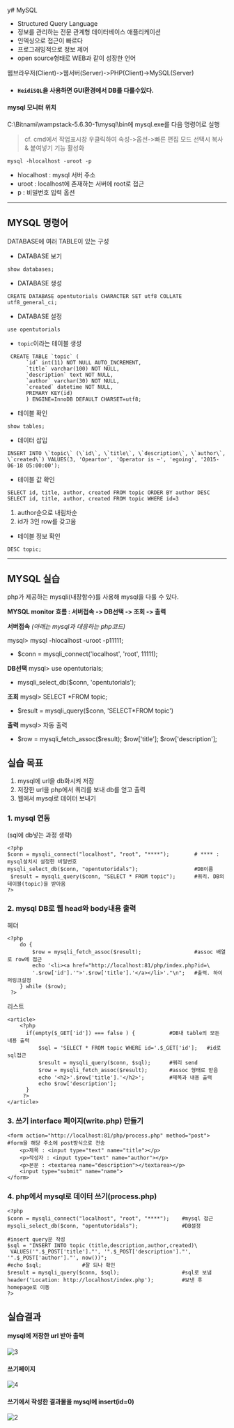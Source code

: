 y# MySQL
 - Structured Query Language
- 정보를 관리하는 전문 관계형 데이터베이스 애플리케이션
- 인덱싱으로 접근이 빠르다
- 프로그래밍적으로 정보 제어
- open source형태로 WEB과 같이 성장한 언어

웹브라우저(Client)->웹서버(Server)->PHP(Client)->MySQL(Server)

- #### `HeidiSQL`을 사용하면 GUI환경에서 DB를 다룰수있다.
#### mysql 모니터 위치
C:\Bitnami\wampstack-5.6.30-1\mysql\bin에 mysql.exe를 다음 명령어로 실행
> cf. cmd에서 작업표시창 우클릭하여 속성->옵션->빠른 편집 모드 선택시
복사& 붙여넣기 기능 활성화

```
mysql -hlocalhost -uroot -p     
```
- hlocalhost : mysql 서버 주소
- uroot : localhost에 존재하는 서버에 root로 접근
- p : 비밀번호 입력 옵션
-----
## MYSQL 명령어
  DATABASE에 여러 TABLE이 있는 구성
- DATABASE 보기
 ```
 show databases;
 ```

 - DATABASE 생성
 ```
CREATE DATABASE opentutorials CHARACTER SET utf8 COLLATE utf8_general_ci;
```

 - DATABASE 설정
 ```
 use opentutorials
 ```

- `topic`이라는 테이블 생성
```
 CREATE TABLE `topic` (
      `id` int(11) NOT NULL AUTO_INCREMENT,
      `title` varchar(100) NOT NULL,
      `description` text NOT NULL,
      `author` varchar(30) NOT NULL,
      `created` datetime NOT NULL,
      PRIMARY KEY(id)
      ) ENGINE=InnoDB DEFAULT CHARSET=utf8;
```
- 테이블 확인
```
show tables;
```

- 데이터 삽입
```
INSERT INTO \`topic\` (\`id\`, \`title\`, \`description\`, \`author\`, \`created\`) VALUES(3, 'Opeartor', 'Operator is ~', 'egoing', '2015-06-18 05:00:00');
```

- 테이블 값 확인
```
SELECT id, title, author, created FROM topic ORDER BY author DESC
SELECT id, title, author, created FROM topic WHERE id=3
```
  1. author순으로 내림차순
2. id가 3인 row를 갖고옴

- 테이블 정보 확인
```
DESC topic;
```

--------
## MYSQL 실습
 php가 제공하는 mysqli(내장함수)를 사용해 mysql을 다룰 수 있다.

 **MYSQL monitor 흐름 : 서버접속 -> DB선택 -> 조회 -> 출력**

**서버접속**
*(아래는 mysql과 대응하는 php코드)*

 mysql> mysql -hlocalhost -uroot -p11111;
- \$conn = mysqli_connect('localhost', 'root', 11111);

**DB선택**
mysql> use opentutorials;
- mysqli_select_db($conn, 'opentutorials');

**조회**
mysql> SELECT *FROM topic;
- \$result = mysqli_query(\$conn, 'SELECT*FROM topic')

**출력**
mysql> 자동 출력
- \$row = mysqli_fetch_assoc(\$result);
\$row['title'];
\$row['description'];

## 실습 목표

1. mysql에 url을 db화시켜 저장
2. 저장한 url을 php에서 쿼리를 보내 db를 얻고 출력
3. 웹에서 mysql로 데이터 보내기

### 1. mysql 연동
(sql에 db넣는 과정 생략)
```
<?php
$conn = mysqli_connect("localhost", "root", "****");        # **** : mysql설치시 설정한 비밀번호
mysqli_select_db($conn, "opentutoridals");                  #DB이름
 $result = mysqli_query($conn, "SELECT * FROM topic");      #쿼리. DB의 테이블(topic)을 받아옴
?>
```

### 2. mysql DB로 웹 head와 body내용 출력
헤더
```
<?php
    do {
        $row = mysqli_fetch_assoc($result);                 #assoc 배열로 row에 접근
        echo '<li><a href="http://localhost:81/php/index.php?id=\
        '.$row['id'].'">'.$row['title'].'</a></li>'."\n";   #출력. 하이퍼링크설정        
    } while ($row);
 ?>
```
리스트
```
<article>
    <?php
      if(empty($_GET['id']) === false ) {           #DB내 table의 모든 내용 출력
          $sql = 'SELECT * FROM topic WHERE id='.$_GET['id'];   #id로 sql접근
          $result = mysqli_query($conn, $sql);      #쿼리 send
          $row = mysqli_fetch_assoc($result);       #assoc 형태로 받음
          echo '<h2>'.$row['title'].'</h2>';        #제목과 내용 출력
          echo $row['description'];
      }
     ?>
</article>
```

### 3. 쓰기 interface 페이지(write.php) 만들기
```
<form action="http://localhost:81/php/process.php" method="post">   #form을 해당 주소에 post방식으로 전송
    <p>제목 : <input type="text" name="title"></p>
    <p>작성자 : <input type="text" name="author"></p>
    <p>본문 : <textarea name="description"></textarea></p>
    <input type="submit" name="name">
</form>
```
### 4. php에서 mysql로 데이터 쓰기(process.php)
```
<?php
$conn = mysqli_connect("localhost", "root", "****");    #mysql 접근
mysqli_select_db($conn, "opentutoridals");              #DB설정

#insert query문 작성
$sql = "INSERT INTO topic (title,description,author,created)\
 VALUES('".$_POST['title']."', '".$_POST['description']."', '".$_POST['author']."', now())";
#echo $sql;             #잘 되나 확인
$result = mysqli_query($conn, $sql);                    #sql로 보냄
header('Location: http://localhost/index.php');         #보낸 후 homepage로 이동
?>
```
## 실습결과
#### mysql에 저장한 url 받아 출력
![3](https://cloud.githubusercontent.com/assets/20148930/24071738/dbf141d0-0c1c-11e7-83a1-68a4fe602d4c.JPG)

#### 쓰기페이지
![4](https://cloud.githubusercontent.com/assets/20148930/24071739/dc30047e-0c1c-11e7-9271-8fa892c9c286.JPG)

#### 쓰기에서 작성한 결과물을 mysql에 insert(id=0)
![2](https://cloud.githubusercontent.com/assets/20148930/24071736/dbad379c-0c1c-11e7-886f-ac7d8ec15c09.JPG)
